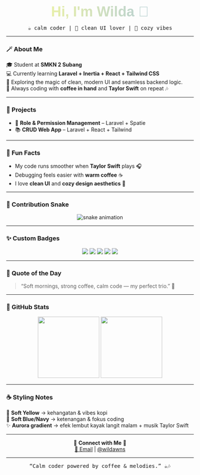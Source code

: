 <!-- 🌸 Aurora Header -->
<h1 align="center" style="
  font-family: 'Poppins', sans-serif;
  background: linear-gradient(90deg, #FDFD96, #A2C2E6);
  -webkit-background-clip: text;
  -webkit-text-fill-color: transparent;
  font-size: 38px;
  font-weight: 700;
  margin-bottom: 10px;">
  Hi, I'm Wilda 💫
</h1>

<p align="center">
  <samp>☕ calm coder | 🌸 clean UI lover | 💙 cozy vibes</samp>
</p>

---

### 🪄 About Me  
🎓 Student at **SMKN 2 Subang**  
💻 Currently learning **Laravel + Inertia + React + Tailwind CSS**  
🚀 Exploring the magic of clean, modern UI and seamless backend logic.  
🌷 Always coding with **coffee in hand** and **Taylor Swift** on repeat 🎶  

---

### 💼 Projects  
- 🧩 **Role & Permission Management** – Laravel + Spatie  
- 📚 **CRUD Web App** – Laravel + React + Tailwind  

---

### 🌸 Fun Facts  
- My code runs smoother when **Taylor Swift** plays 🎧  
- Debugging feels easier with **warm coffee** ☕  
- I love **clean UI** and **cozy design aesthetics** 💙  

---

### 🐍 Contribution Snake  
<p align="center">
  <img src="https://github.com/wildaayu15/wildaayu15/blob/output/github-contribution-grid-snake.svg" alt="snake animation" />
</p>

---

### ✨ Custom Badges  
<p align="center">
  <img src="https://img.shields.io/badge/Laravel-F9322C?style=for-the-badge&logo=laravel&logoColor=white" />
  <img src="https://img.shields.io/badge/React-61DAFB?style=for-the-badge&logo=react&logoColor=black" />
  <img src="https://img.shields.io/badge/Tailwind-38BDF8?style=for-the-badge&logo=tailwindcss&logoColor=white" />
  <img src="https://img.shields.io/badge/Coffee%20Lover-6F4E37?style=for-the-badge&logo=buymeacoffee&logoColor=white" />
  <img src="https://img.shields.io/badge/Swiftie-FFB6C1?style=for-the-badge&logo=spotify&logoColor=black" />
</p>

---

### 🌙 Quote of the Day  
> “Soft mornings, strong coffee, calm code — my perfect trio.” 🌸  

---

### 🌈 GitHub Stats  
<p align="center">
  <img src="https://github-readme-stats.vercel.app/api?username=wildaayu15&show_icons=true&theme=tokyonight&hide_border=true" height="165"/>
  <img src="https://github-readme-stats.vercel.app/api/top-langs/?username=wildaayu15&layout=compact&theme=tokyonight&hide_border=true" height="165"/>
</p>

---

### ☕ Styling Notes  
💛 **Soft Yellow** → kehangatan & vibes kopi  
💙 **Soft Blue/Navy** → ketenangan & fokus coding  
✨ **Aurora gradient** → efek lembut kayak langit malam + musik Taylor Swift  

---

<p align="center">
  🌸 <b>Connect with Me</b> 🌸 <br/>
  <a href="mailto:wildaayu15@gmail.com">📧 Email</a> |
  <a href="https://www.instagram.com/wildawns?igsh=MW83d2Y0cmFhYWtveA==">@wildawns</a>
</p>

---

<p align="center">
  <samp>“Calm coder powered by coffee & melodies.” ☕🎶</samp>
</p>
